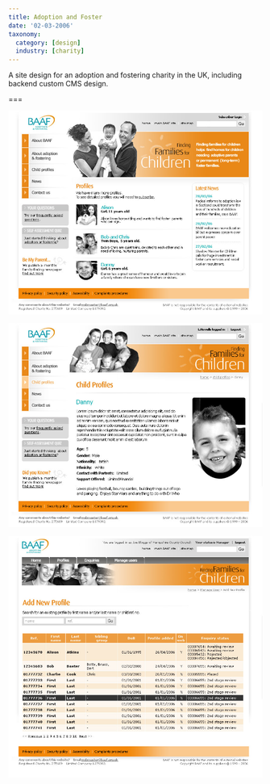 ```yaml
---
title: Adoption and Foster
date: '02-03-2006'
taxonomy:
  category: [design]
  industry: [charity]
---
```


A site design for an adoption and fostering charity in the UK, including backend custom CMS design.

===

![](adoptionhome.jpg)

![](adoptionsub.jpg)

![](adoptionadmin.jpg)